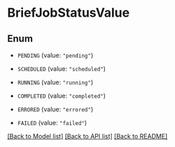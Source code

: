 # BriefJobStatusValue

## Enum


* `PENDING` (value: `"pending"`)

* `SCHEDULED` (value: `"scheduled"`)

* `RUNNING` (value: `"running"`)

* `COMPLETED` (value: `"completed"`)

* `ERRORED` (value: `"errored"`)

* `FAILED` (value: `"failed"`)


[[Back to Model list]](../README.md#documentation-for-models) [[Back to API list]](../README.md#documentation-for-api-endpoints) [[Back to README]](../README.md)


